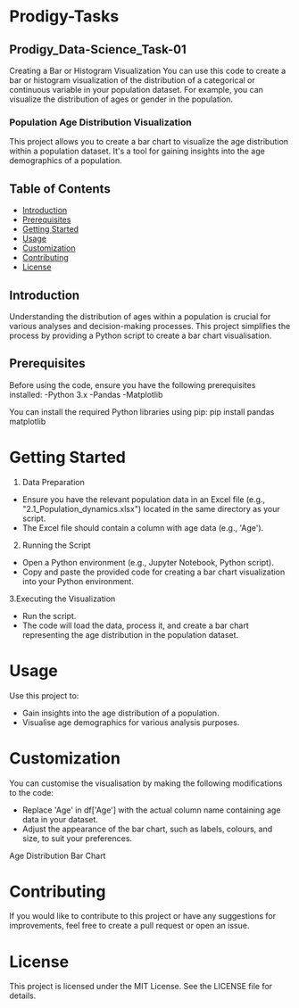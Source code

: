# Prodigy-Tasks
## Prodigy_Data-Science_Task-01
Creating a Bar or Histogram Visualization
You can use this code to create a bar or histogram visualization of the distribution of a categorical or continuous variable in your population dataset. For example, you can visualize the distribution of ages or gender in the population.
### Population Age Distribution Visualization
This project allows you to create a bar chart to visualize the age distribution within a population dataset. It's a tool for gaining insights into the age demographics of a population.
## Table of Contents
- [Introduction](#introduction)
- [Prerequisites](#prerequisites)
- [Getting Started](#getting-started)
- [Usage](#usage)
- [Customization](#customization)
- [Contributing](#contributing)
- [License](#license)
  
## Introduction
Understanding the distribution of ages within a population is crucial for various analyses and decision-making processes. This project simplifies the process by providing a Python script to create a bar chart visualisation.
## Prerequisites
Before using the code, ensure you have the following prerequisites installed:
-Python 3.x
-Pandas
-Matplotlib

You can install the required Python libraries using pip:
pip install pandas matplotlib

# Getting Started
1. Data Preparation
- Ensure you have the relevant population data in an Excel file (e.g., "2.1_Population_dynamics.xlsx") located in the same directory as your script.
- The Excel file should contain a column with age data (e.g., 'Age').

2. Running the Script
- Open a Python environment (e.g., Jupyter Notebook, Python script).
- Copy and paste the provided code for creating a bar chart visualization into your Python environment.

3.Executing the Visualization
- Run the script.
- The code will load the data, process it, and create a bar chart representing the age distribution in the population dataset.

# Usage
Use this project to:
- Gain insights into the age distribution of a population.
- Visualise age demographics for various analysis purposes.

# Customization
You can customise the visualisation by making the following modifications to the code:
- Replace 'Age' in df['Age'] with the actual column name containing age data in your dataset.
- Adjust the appearance of the bar chart, such as labels, colours, and size, to suit your preferences.



Age Distribution Bar Chart

# Contributing
If you would like to contribute to this project or have any suggestions for improvements, feel free to create a pull request or open an issue.

# License
This project is licensed under the MIT License. See the LICENSE file for details.
